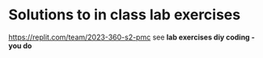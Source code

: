 # Solutions to in class lab exercises 
https://replit.com/team/2023-360-s2-pmc see **lab exercises diy coding - you do**
